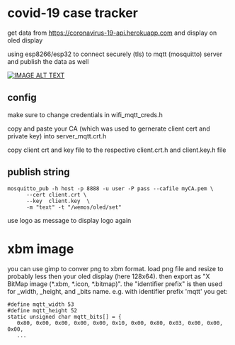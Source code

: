 # covid-19 case tracker
get data from https://coronavirus-19-api.herokuapp.com and display on oled display

using esp8266/esp32 to connect securely (tls) to mqtt (mosquitto) server and publish the data as well


[![IMAGE ALT TEXT](http://img.youtube.com/vi/HXPUzBh-PUc/0.jpg)](https://www.youtube.com/watch?v=HXPUzBh-PUc "Video")


## config
make sure to change credentials in wifi_mqtt_creds.h


copy and paste your CA (which was used to gernerate client cert and private key) into server_mqtt.crt.h

copy client crt and key file to the respective client.crt.h and client.key.h file

## publish string
    mosquitto_pub -h host -p 8888 -u user -P pass --cafile myCA.pem \
		  --cert client.crt \
		  --key  client.key  \
		  -m "text" -t "/wemos/oled/set"

use logo as message to display logo again


# xbm image
you can use gimp to conver png to xbm format. load png file and resize to probably less then your oled display (here 128x64).
then export as "X BitMap image (*.xbm, *.icon, *.bitmap)". the "identifier prefix" is then used for _width, _height, and _bits name.
e.g. with identifier prefix 'mqtt' you get:

```
#define mqtt_width 53
#define mqtt_height 52
static unsigned char mqtt_bits[] = {
   0x80, 0x00, 0x00, 0x00, 0x00, 0x10, 0x00, 0x80, 0x03, 0x00, 0x00, 0x00,
   ...
```
